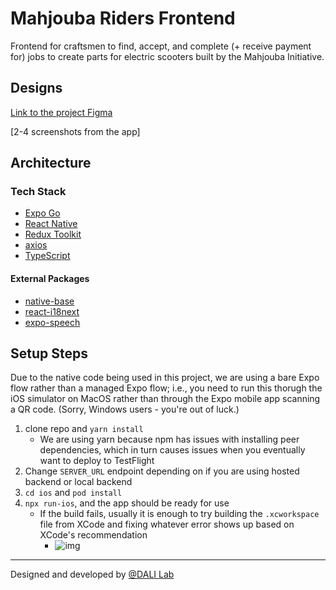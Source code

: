 # Mahjouba Riders Frontend

Frontend for craftsmen to find, accept, and complete (+ receive payment for) jobs to create parts for electric scooters built by the Mahjouba Initiative.

## Designs

[Link to the project Figma](https://www.figma.com/file/rcOfcvZOeWk6nu4GqHAHI1/Mahjouba-Initiative-23F?type=design&mode=design&t=m3PQAB3jcMtY0YEQ-0)

[2-4 screenshots from the app]

## Architecture
### Tech Stack
- [Expo Go](https://expo.dev/client)
- [React Native](https://reactnative.dev/)
- [Redux Toolkit](https://redux-toolkit.js.org/)
- [axios](https://github.com/axios/axios)
- [TypeScript](https://www.typescriptlang.org/docs/)

#### External Packages
- [native-base](https://nativebase.io/)
- [react-i18next](https://react.i18next.com/)
- [expo-speech](https://docs.expo.dev/versions/latest/sdk/speech/)

## Setup Steps

Due to the native code being used in this project, we are using a bare Expo flow rather than a managed Expo flow; i.e., you need to run this thorugh the iOS simulator on MacOS rather than through the Expo mobile app scanning a QR code. (Sorry, Windows users - you're out of luck.)

1. clone repo and `yarn install`
   - We are using yarn because npm has issues with installing peer dependencies, which in turn causes issues when you eventually want to deploy to TestFlight
2. Change `SERVER_URL` endpoint depending on if you are using hosted backend or local backend
3. `cd ios` and `pod install`
4. `npx run-ios`, and the app should be ready for use
   - If the build fails, usually it is enough to try building the `.xcworkspace` file from XCode and fixing whatever error shows up based on XCode's recommendation
      - ![img](https://i.imgur.com/6WCL7Gd.png)

<hr/>

Designed and developed by [@DALI Lab](https://github.com/dali-lab)

